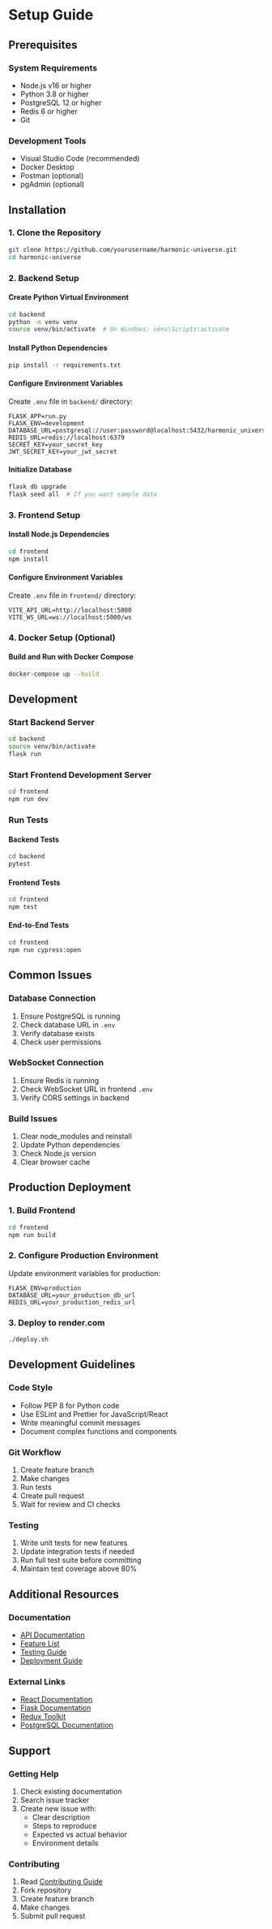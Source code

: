 # Setup Guide

## Prerequisites

### System Requirements

- Node.js v16 or higher
- Python 3.8 or higher
- PostgreSQL 12 or higher
- Redis 6 or higher
- Git

### Development Tools

- Visual Studio Code (recommended)
- Docker Desktop
- Postman (optional)
- pgAdmin (optional)

## Installation

### 1. Clone the Repository

```bash
git clone https://github.com/yourusername/harmonic-universe.git
cd harmonic-universe
```

### 2. Backend Setup

#### Create Python Virtual Environment

```bash
cd backend
python -m venv venv
source venv/bin/activate  # On Windows: venv\Scripts\activate
```

#### Install Python Dependencies

```bash
pip install -r requirements.txt
```

#### Configure Environment Variables

Create `.env` file in `backend/` directory:

```env
FLASK_APP=run.py
FLASK_ENV=development
DATABASE_URL=postgresql://user:password@localhost:5432/harmonic_universe
REDIS_URL=redis://localhost:6379
SECRET_KEY=your_secret_key
JWT_SECRET_KEY=your_jwt_secret
```

#### Initialize Database

```bash
flask db upgrade
flask seed all  # If you want sample data
```

### 3. Frontend Setup

#### Install Node.js Dependencies

```bash
cd frontend
npm install
```

#### Configure Environment Variables

Create `.env` file in `frontend/` directory:

```env
VITE_API_URL=http://localhost:5000
VITE_WS_URL=ws://localhost:5000/ws
```

### 4. Docker Setup (Optional)

#### Build and Run with Docker Compose

```bash
docker-compose up --build
```

## Development

### Start Backend Server

```bash
cd backend
source venv/bin/activate
flask run
```

### Start Frontend Development Server

```bash
cd frontend
npm run dev
```

### Run Tests

#### Backend Tests

```bash
cd backend
pytest
```

#### Frontend Tests

```bash
cd frontend
npm test
```

#### End-to-End Tests

```bash
cd frontend
npm run cypress:open
```

## Common Issues

### Database Connection

1. Ensure PostgreSQL is running
2. Check database URL in `.env`
3. Verify database exists
4. Check user permissions

### WebSocket Connection

1. Ensure Redis is running
2. Check WebSocket URL in frontend `.env`
3. Verify CORS settings in backend

### Build Issues

1. Clear node_modules and reinstall
2. Update Python dependencies
3. Check Node.js version
4. Clear browser cache

## Production Deployment

### 1. Build Frontend

```bash
cd frontend
npm run build
```

### 2. Configure Production Environment

Update environment variables for production:

```env
FLASK_ENV=production
DATABASE_URL=your_production_db_url
REDIS_URL=your_production_redis_url
```

### 3. Deploy to render.com

```bash
./deploy.sh
```

## Development Guidelines

### Code Style

- Follow PEP 8 for Python code
- Use ESLint and Prettier for JavaScript/React
- Write meaningful commit messages
- Document complex functions and components

### Git Workflow

1. Create feature branch
2. Make changes
3. Run tests
4. Create pull request
5. Wait for review and CI checks

### Testing

1. Write unit tests for new features
2. Update integration tests if needed
3. Run full test suite before committing
4. Maintain test coverage above 80%

## Additional Resources

### Documentation

- [API Documentation](./API.md)
- [Feature List](./FEATURES.md)
- [Testing Guide](./TESTING.md)
- [Deployment Guide](./DEPLOYMENT.md)

### External Links

- [React Documentation](https://reactjs.org/)
- [Flask Documentation](https://flask.palletsprojects.com/)
- [Redux Toolkit](https://redux-toolkit.js.org/)
- [PostgreSQL Documentation](https://www.postgresql.org/docs/)

## Support

### Getting Help

1. Check existing documentation
2. Search issue tracker
3. Create new issue with:
   - Clear description
   - Steps to reproduce
   - Expected vs actual behavior
   - Environment details

### Contributing

1. Read [Contributing Guide](./CONTRIBUTING.md)
2. Fork repository
3. Create feature branch
4. Make changes
5. Submit pull request
